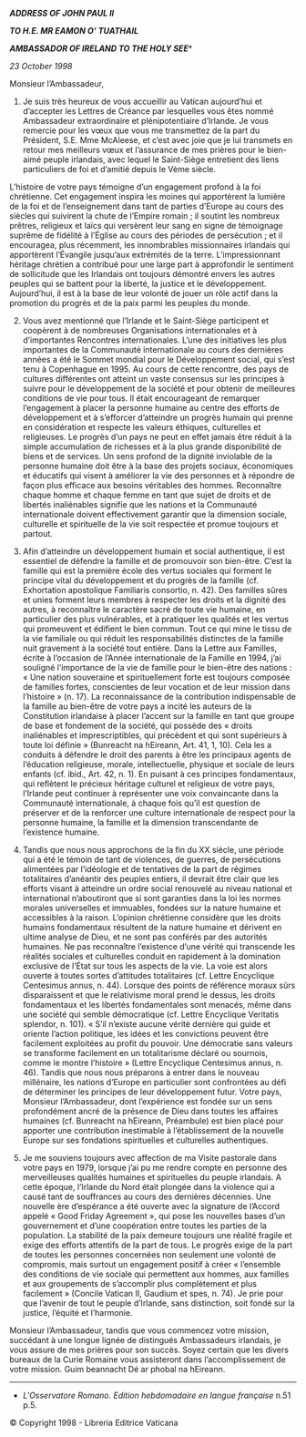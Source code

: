 ***ADDRESS OF JOHN PAUL II***

***TO H.E. MR EAMON O’ TUATHAIL***

***AMBASSADOR OF IRELAND TO THE HOLY SEE****

*23 October 1998*

Monsieur l’Ambassadeur,

1. Je suis très heureux de vous accueillir au Vatican aujourd’hui et d’accepter les Lettres de Créance par lesquelles vous êtes nommé Ambassadeur extraordinaire et plénipotentiaire d’Irlande. Je vous remercie pour les vœux que vous me transmettez de la part du Président, S.E. Mme McAleese, et c’est avec joie que je lui transmets en retour mes meilleurs vœux et l’assurance de mes prières pour le bien-aimé peuple irlandais, avec lequel le Saint-Siège entretient des liens particuliers de foi et d’amitié depuis le Vème siècle.

L’histoire de votre pays témoigne d’un engagement profond à la foi chrétienne. Cet engagement inspira les moines qui apportèrent la lumière de la foi et de l’enseignement dans tant de parties d’Europe au cours des siècles qui suivirent la chute de l’Empire romain ; il soutint les nombreux prêtres, religieux et laïcs qui versèrent leur sang en signe de témoignage suprême de fidélité à l’Église au cours des périodes de persécution ; et il encouragea, plus récemment, les innombrables missionnaires irlandais qui apportèrent l’Évangile jusqu’aux extrémités de la terre. L’impressionnant héritage chrétien a contribué pour une large part à approfondir le sentiment de sollicitude que les Irlandais ont toujours démontré envers les autres peuples qui se battent pour la liberté, la justice et le développement. Aujourd’hui, il est à la base de leur volonté de jouer un rôle actif dans la promotion du progrès et de la paix parmi les peuples du monde.

2. Vous avez mentionné que l’Irlande et le Saint-Siège participent et coopèrent à de nombreuses Organisations internationales et à d’importantes Rencontres internationales. L’une des initiatives les plus importantes de la Communauté internationale au cours des dernières années a été le Sommet mondial pour le Développement social, qui s’est tenu à Copenhague en 1995. Au cours de cette rencontre, des pays de cultures différentes ont atteint un vaste consensus sur les principes à suivre pour le développement de la société et pour obtenir de meilleures conditions de vie pour tous. Il était encourageant de remarquer l’engagement à placer la personne humaine au centre des efforts de développement et à s’efforcer d’atteindre un progrès humain qui prenne en considération et respecte les valeurs éthiques, culturelles et religieuses. Le progrès d’un pays ne peut en effet jamais être réduit à la simple accumulation de richesses et à la plus grande disponibilité de biens et de services. Un sens profond de la dignité inviolable de la personne humaine doit être à la base des projets sociaux, économiques et éducatifs qui visent à améliorer la vie des personnes et à répondre de façon plus efficace aux besoins véritables des hommes. Reconnaître chaque homme et chaque femme en tant que sujet de droits et de libertés inaliénables signifie que les nations et la Communauté internationale doivent effectivement garantir que la dimension sociale, culturelle et spirituelle de la vie soit respectée et promue toujours et partout.

3. Afin d’atteindre un développement humain et social authentique, il est essentiel de défendre la famille et de promouvoir son bien-être. C’est la famille qui est la première école des vertus sociales qui forment le principe vital du développement et du progrès de la famille (cf. Exhortation apostolique Familiaris consortio, n. 42). Des familles sûres et unies forment leurs membres à respecter les droits et la dignité des autres, à reconnaître le caractère sacré de toute vie humaine, en particulier des plus vulnérables, et à pratiquer les qualités et les vertus qui promeuvent et édifient le bien commun. Tout ce qui mine le tissu de la vie familiale ou qui réduit les responsabilités distinctes de la famille nuit gravement à la société tout entière. Dans la Lettre aux Familles, écrite à l’occasion de l’Année internationale de la Famille en 1994, j’ai souligné l’importance de la vie de famille pour le bien-être des nations : « Une nation souveraine et spirituellement forte est toujours composée de familles fortes, conscientes de leur vocation et de leur mission dans l’histoire » (n. 17). La reconnaissance de la contribution indispensable de la famille au bien-être de votre pays a incité les auteurs de la Constitution irlandaise à placer l’accent sur la famille en tant que groupe de base et fondement de la société, qui possède des « droits inaliénables et imprescriptibles, qui précèdent et qui sont supérieurs à toute loi définie » (Bunreacht na hEireann, Art. 41, 1, 10). Cela les a conduits à défendre le droit des parents à être les principaux agents de l’éducation religieuse, morale, intellectuelle, physique et sociale de leurs enfants (cf. ibid., Art. 42, n. 1). En puisant à ces principes fondamentaux, qui reflètent le précieux héritage culturel et religieux de votre pays, l’Irlande peut continuer à représenter une voix convaincante dans la Communauté internationale, à chaque fois qu’il est question de préserver et de la renforcer une culture internationale de respect pour la personne humaine, la famille et la dimension transcendante de l’existence humaine.

4. Tandis que nous nous approchons de la fin du XX siècle, une période qui a été le témoin de tant de violences, de guerres, de persécutions alimentées par l’idéologie et de tentatives de la part de régimes totalitaires d’anéantir des peuples entiers, il devrait être clair que les efforts visant à atteindre un ordre social renouvelé au niveau national et international n’aboutiront que si sont garanties dans la loi les normes morales universelles et immuables, fondées sur la nature humaine et accessibles à la raison. L’opinion chrétienne considère que les droits humains fondamentaux résultent de la nature humaine et dérivent en ultime analyse de Dieu, et ne sont pas conférés par des autorités humaines. Ne pas reconnaître l’existence d’une vérité qui transcende les réalités sociales et culturelles conduit en rapidement à la domination exclusive de l’État sur tous les aspects de la vie. La voie est alors ouverte à toutes sortes d’attitudes totalitaires (cf. Lettre Encyclique Centesimus annus, n. 44). Lorsque des points de référence moraux sûrs disparaissent et que le relativisme moral prend le dessus, les droits fondamentaux et les libertés fondamentales sont menacés, même dans une société qui semble démocratique (cf. Lettre Encyclique Veritatis splendor, n. 101). « S’il n’existe aucune vérité dernière qui guide et oriente l’action politique, les idées et les convictions peuvent être facilement exploitées au profit du pouvoir. Une démocratie sans valeurs se transforme facilement en un totalitarisme déclaré ou sournois, comme le montre l’histoire » (Lettre Encyclique Centesimus annus, n. 46). Tandis que nous nous préparons à entrer dans le nouveau millénaire, les nations d’Europe en particulier sont confrontées au défi de déterminer les principes de leur développement futur. Votre pays, Monsieur l’Ambassadeur, dont l’expérience est fondée sur un sens profondément ancré de la présence de Dieu dans toutes les affaires humaines (cf. Bunreacht na hEireann, Préambule) est bien placé pour apporter une contribution inestimable à l’établissement de la nouvelle Europe sur ses fondations spirituelles et culturelles authentiques.

5. Je me souviens toujours avec affection de ma Visite pastorale dans votre pays en 1979, lorsque j’ai pu me rendre compte en personne des merveilleuses qualités humaines et spirituelles du peuple irlandais. A cette époque, l’Irlande du Nord était plongée dans la violence qui a causé tant de souffrances au cours des dernières décennies. Une nouvelle ère d’espérance a été ouverte avec la signature de l’Accord appelé « Good Friday Agreement », qui pose les nouvelles bases d’un gouvernement et d’une coopération entre toutes les parties de la population. La stabilité de la paix demeure toujours une réalité fragile et exige des efforts attentifs de la part de tous. Le progrès exige de la part de toutes les personnes concernées non seulement une volonté de compromis, mais surtout un engagement positif à créer « l’ensemble des conditions de vie sociale qui permettent aux hommes, aux familles et aux groupements de s’accomplir plus complètement et plus facilement » (Concile Vatican II, Gaudium et spes, n. 74). Je prie pour que l’avenir de tout le peuple d’Irlande, sans distinction, soit fondé sur la justice, l’équité et l’harmonie.

Monsieur l’Ambassadeur, tandis que vous commencez votre mission, succédant à une longue lignée de distingués Ambassadeurs irlandais, je vous assure de mes prières pour son succès. Soyez certain que les divers bureaux de la Curie Romaine vous assisteront dans l’accomplissement de votre mission. Guim beannacht Dé ar phobal na hEireann.

* * *

* *L'Osservatore Romano. Edition hebdomadaire en langue française* n.51 p.5.

© Copyright 1998 - Libreria Editrice Vaticana